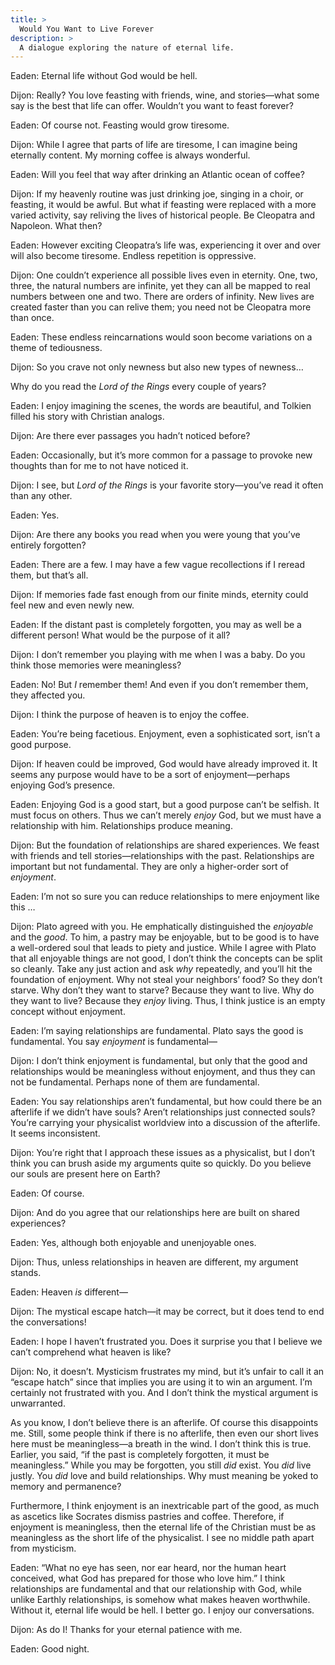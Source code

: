 ```yaml
---
title: >
  Would You Want to Live Forever
description: >
  A dialogue exploring the nature of eternal life.
---
```


<span class="sc">Eaden:</span> Eternal life without God would be hell.

<span class="sc">Dijon:</span> Really? You love feasting with friends, wine, and stories—what some say is the best that life can offer. Wouldn’t you want to feast forever?

<span class="sc">Eaden:</span> Of course not. Feasting would grow tiresome.

<span class="sc">Dijon:</span> While I agree that parts of life are tiresome, I can imagine being eternally content. My morning coffee is always wonderful.

<span class="sc">Eaden:</span> Will you feel that way after drinking an Atlantic ocean of coffee?

<span class="sc">Dijon:</span> If my heavenly routine was just drinking joe, singing in a choir, or feasting, it would be awful. But what if feasting were replaced with a more varied activity, say reliving the lives of historical people. Be Cleopatra and Napoleon. What then?

<span class="sc">Eaden:</span> However exciting Cleopatra’s life was, experiencing it over and over will also become tiresome. Endless repetition is oppressive.

<span class="sc">Dijon:</span> One couldn’t experience all possible lives even in eternity. One, two, three, the natural numbers are infinite, yet they can all be mapped to real numbers between one and two. There are orders of infinity. New lives are created faster than you can relive them; you need not be Cleopatra more than once.

<span class="sc">Eaden:</span> These endless reincarnations would soon become variations on a theme of tediousness.

<span class="sc">Dijon:</span> So you crave not only newness but also new types of newness…

Why do you read the _Lord of the Rings_ every couple of years?

<span class="sc">Eaden:</span> I enjoy imagining the scenes, the words are beautiful, and Tolkien filled his story with Christian analogs.

<span class="sc">Dijon:</span> Are there ever passages you hadn’t noticed before?

<span class="sc">Eaden:</span> Occasionally, but it’s more common for a passage to provoke new thoughts than for me to not have noticed it.

<span class="sc">Dijon:</span> I see, but _Lord of the Rings_ is your favorite story—you’ve read it often than any other.

<span class="sc">Eaden:</span> Yes.

<span class="sc">Dijon:</span> Are there any books you read when you were young that you’ve entirely forgotten?

<span class="sc">Eaden:</span> There are a few. I may have a few vague recollections if I reread them, but that’s all.

<span class="sc">Dijon:</span> If memories fade fast enough from our finite minds, eternity could feel new and even newly new.

<span class="sc">Eaden:</span> If the distant past is completely forgotten, you may as well be a different person! What would be the purpose of it all?

<span class="sc">Dijon:</span> I don’t remember you playing with me when I was a baby. Do you think those memories were meaningless?

<span class="sc">Eaden:</span> No! But _I_ remember them! And even if you don’t remember them, they affected you.

<span class="sc">Dijon:</span> I think the purpose of heaven is to enjoy the coffee.

<span class="sc">Eaden:</span> You’re being facetious. Enjoyment, even a sophisticated sort, isn’t a good purpose.

<span class="sc">Dijon:</span> If heaven could be improved, God would have already improved it. It seems any purpose would have to be a sort of enjoyment—perhaps enjoying God’s presence.

<span class="sc">Eaden:</span> Enjoying God is a good start, but a good purpose can’t be selfish. It must focus on others. Thus we can’t merely _enjoy_ God, but we must have a relationship with him. Relationships produce meaning.

<span class="sc">Dijon:</span> But the foundation of relationships are shared experiences. We feast with friends and tell stories—relationships with the past. Relationships are important but not fundamental. They are only a higher-order sort of _enjoyment_.

<span class="sc">Eaden:</span> I’m not so sure you can reduce relationships to mere enjoyment like this …

<span class="sc">Dijon:</span> Plato agreed with you. He emphatically distinguished the _enjoyable_ and the _good_. To him, a pastry may be enjoyable, but to be good is to have a well-ordered soul that leads to piety and justice. While I agree with Plato that all enjoyable things are not good, I don’t think the concepts can be split so cleanly. Take any just action and ask _why_ repeatedly, and you’ll hit the foundation of enjoyment. Why not steal your neighbors’ food? So they don’t starve. Why don’t they want to starve? Because they want to live. Why do they want to live? Because they _enjoy_ living. Thus, I think justice is an empty concept without enjoyment.

<span class="sc">Eaden:</span> I’m saying relationships are fundamental. Plato says the good is fundamental. You say _enjoyment_ is fundamental—

<span class="sc">Dijon:</span> I don’t think enjoyment is fundamental, but only that the good and relationships would be meaningless without enjoyment, and thus they can not be fundamental. Perhaps none of them are fundamental.

<span class="sc">Eaden:</span> You say relationships aren’t fundamental, but how could there be an afterlife if we didn’t have souls? Aren’t relationships just connected souls? You’re carrying your physicalist worldview into a discussion of the afterlife. It seems inconsistent.

<span class="sc">Dijon:</span> You’re right that I approach these issues as a physicalist, but I don’t think you can brush aside my arguments quite so quickly. Do you believe our souls are present here on Earth?

<span class="sc">Eaden:</span> Of course.

<span class="sc">Dijon:</span> And do you agree that our relationships here are built on shared experiences?

<span class="sc">Eaden:</span> Yes, although both enjoyable and unenjoyable ones.

<span class="sc">Dijon:</span> Thus, unless relationships in heaven are different, my argument stands.

<span class="sc">Eaden:</span> Heaven _is_ different—

<span class="sc">Dijon:</span> The mystical escape hatch—it may be correct, but it does tend to end the conversations!

<span class="sc">Eaden:</span> I hope I haven’t frustrated you. Does it surprise you that I believe we can’t comprehend what heaven is like?

<span class="sc">Dijon:</span> No, it doesn’t. Mysticism frustrates my mind, but it’s unfair to call it an “escape hatch” since that implies you are using it to win an argument. I’m certainly not frustrated with you. And I don’t think the mystical argument is unwarranted.

As you know, I don’t believe there is an afterlife. Of course this disappoints me. Still, some people think if there is no afterlife, then even our short lives here must be meaningless—a breath in the wind. I don’t think this is true. Earlier, you said, “if the past is completely forgotten, it must be meaningless.” While you may be forgotten, you still _did_ exist. You _did_ live justly. You _did_ love and build relationships. Why must meaning be yoked to memory and permanence?

Furthermore, I think enjoyment is an inextricable part of the good, as much as ascetics like Socrates dismiss pastries and coffee. Therefore, if enjoyment is meaningless, then the eternal life of the Christian must be as meaningless as the short life of the physicalist. I see no middle path apart from mysticism.

<span class="sc">Eaden:</span> “What no eye has seen, nor ear heard, nor the human heart conceived, what God has prepared for those who love him.” I think relationships are fundamental and that our relationship with God, while unlike Earthly relationships, is somehow what makes heaven worthwhile. Without it, eternal life would be hell. I better go. I enjoy our conversations.

<span class="sc">Dijon:</span> As do I! Thanks for your eternal patience with me.

<span class="sc">Eaden:</span> Good night.
